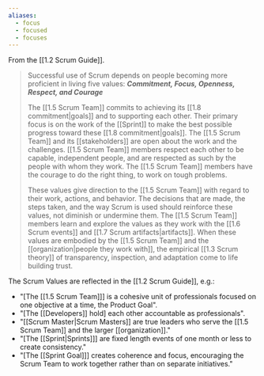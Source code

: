 ```yaml
---
aliases:
  - focus
  - focused
  - focuses
---
```

From the [[1.2 Scrum Guide]].
> Successful use of Scrum depends on people becoming more proficient in living five values:
> **_Commitment, Focus, Openness, Respect, and Courage_**
> 
> The [[1.5 Scrum Team]] commits to achieving its [[1.8 commitment|goals]] and to supporting each other. Their primary focus is on the work of the [[Sprint]] to make the best possible progress toward these [[1.8 commitment|goals]]. The [[1.5 Scrum Team]] and its [[stakeholders]] are open about the work and the challenges. [[1.5 Scrum Team]] members respect each other to be capable, independent people, and are respected as such by the people with whom they work. The [[1.5 Scrum Team]] members have the courage to do the right thing, to work on tough problems.
> 
> These values give direction to the [[1.5 Scrum Team]] with regard to their work, actions, and behavior. The decisions that are made, the steps taken, and the way Scrum is used should reinforce these values, not diminish or undermine them. The [[1.5 Scrum Team]] members learn and explore the values as they work with the [[1.6 Scrum events]] and [[1.7 Scrum artifacts|artifacts]]. When these values are embodied by the [[1.5 Scrum Team]] and the [[organization|people they work with]], the empirical [[1.3 Scrum theory]] of transparency, inspection, and adaptation come to life building trust.

The Scrum Values are reflected in the [[1.2 Scrum Guide]], e.g.:
- "\[The [[1.5 Scrum Team]]\] is a cohesive unit of professionals focused on one objective at a time, the Product Goal".
- "\[The [[Developers]] hold\] each other accountable as professionals".
- "[[Scrum Master|Scrum Masters]] are true leaders who serve the [[1.5 Scrum Team]] and the larger [[organization]]."
- "\[The [[Sprint|Sprints]]] are fixed length events of one month or less to create consistency."
- "\[The [[Sprint Goal]]\] creates coherence and focus, encouraging the Scrum Team to work together rather than on separate initiatives."

[^sprint-goal-is]: "The Sprint Goal is the single objective for the Sprint. Although the Sprint Goal is a commitment by the Developers, it provides flexibility in terms of the exact work needed to achieve it. The Sprint Goal also creates coherence and focus, encouraging the Scrum Team to work together rather than on separate initiatives."[^scrum-guide-2020]

[^scrum-guide-2020]: [[1.2 Scrum Guide|Scrum Guide (2020)]]